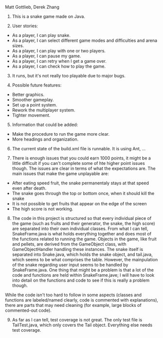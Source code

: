 Matt Gottlieb, Derek Zhang

1. This is a snake game made on Java.

2. User stories:

 * As a player, I can play snake.
 * As a player, I can select different game modes and difficulties and arena sizes.
 * As a player, I can play with one or two players.
 * As a player, I can pause my game.
 * As a player, I can retry when I get a game over.
 * As a player, I can check how to play the game.

3. It runs, but it's not really too playable due to major bugs.

4. Possible future features:

 * Better graphics.
 * Smoother gameplay.
 * Set up a point system.
 * Rework the multiplayer system.
 * Tighter movement.

5. Information that could be added:

 * Make the procedure to run the game more clear.
 * More headings and organization.

6. The current state of the build.xml file is runnable. It is using Ant, ...

7. There is enough issues that you could earn 1000 points, it might be a little difficult if you can't complete some of hte higher point issues though. The issues are clear in terms of what the expectations are.
The main issues that make the game unplayable are:
  * After eating speed fruit, the snake permanentaly stays at that speed even after death.
  * The snake goes through the top or bottom once, when it should kill the snake
  * It is not possible to get fruits that appear on the edge of the screen
  * The high score is not working.
  

8. The code in this project is structured so that every individual piece of the game (such as fruits and their generator, the snake, the high score) are separated into their own individual classes. From what I can tell, SnakeFrame.java is what holds everything together and does most of the functions related to running the game. Objects in the game, like fruit and pellets, are derived from the GameObject class, with GameObjectHandler handling these instances. The snake itself is separated into Snake.java, which holds the snake object, and tail.java, which seems to be what comprises the table. However, the mainpulation of the snake regarding user input seems to be handled by SnakeFrame.java. One thing that might be a problem is that a lot of the code and functions are held within SnakeFrame.jave; I will have to look into detail on the functions and code to see if this is really a problem though.

While the code isn't too hard to follow in some aspects (classes and functions are labeled/named clearly, code is commented with explanations), there are parts that may need cleaning (for example, large blocks of commented-out code).

9. As far as I can tell, test coverage is not great. The only test file is TailTest.java, which only covers the Tail object. Everything else needs test coverage.
 
